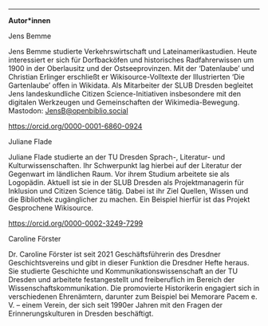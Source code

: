 ---
**Autor\*innen**

Jens Bemme

Jens Bemme studierte Verkehrswirtschaft und Lateinamerikastudien. Heute interessiert er sich für Dorfbacköfen 
und historisches Radfahrerwissen um 1900 in der Oberlausitz und der Ostseeprovinzen. Mit der ‘Datenlaube’ und 
Christian Erlinger erschließt er Wikisource-Volltexte der Illustrierten ‘Die Gartenlaube’ offen in Wikidata. 
Als Mitarbeiter der SLUB Dresden begleitet Jens landeskundliche Citizen Science-Initiativen insbesondere mit 
den digitalen Werkzeugen und Gemeinschaften der Wikimedia-Bewegung. Mastodon: JensB@openbiblio.social

<https://orcid.org/0000-0001-6860-0924>

Juliane Flade

Juliane Flade studierte an der TU Dresden Sprach-, Literatur- und Kulturwissenschaften. Ihr Schwerpunkt lag hierbei 
auf der Literatur der Gegenwart im ländlichen Raum. Vor ihrem Studium arbeitete sie als Logopädin. Aktuell ist sie 
in der SLUB Dresden als Projektmanagerin für Inklusion und Citizen Science tätig. Dabei ist ihr Ziel Quellen, Wissen 
und die Bibliothek zugänglicher zu machen. Ein Beispiel hierfür ist das Projekt Gesprochene Wikisource.

<https://orcid.org/0000-0002-3249-7299>

Caroline Förster

Dr. Caroline Förster ist seit 2021 Geschäftsführerin des Dresdner Geschichtsvereins und gibt in dieser Funktion 
die Dresdner Hefte heraus. Sie studierte Geschichte und Kommunikationswissenschaft an der TU Dresden und arbeitete 
festangestellt und freiberuflich im Bereich der Wissenschaftskommunikation. Die promovierte Historikerin engagiert 
sich in verschiedenen Ehrenämtern, darunter zum Beispiel bei Memorare Pacem e. V. – einem Verein, der sich seit 1990er 
Jahren mit den Fragen der Erinnerungskulturen in Dresden beschäftigt.
